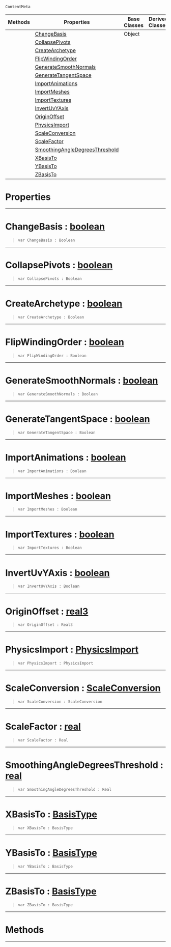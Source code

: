  `ContentMeta`

|Methods|Properties|Base Classes|Derived Classes|
|---|---|---|---|
| |[ ChangeBasis](https://github.com/ZilchEngine/ZilchDocs/blob/master/code_reference/class_reference/geometryoptions.markdown#changebasis-zero-engine)|Object| |
| |[ CollapsePivots](https://github.com/ZilchEngine/ZilchDocs/blob/master/code_reference/class_reference/geometryoptions.markdown#collapsepivots-zero-engi)| | |
| |[ CreateArchetype](https://github.com/ZilchEngine/ZilchDocs/blob/master/code_reference/class_reference/geometryoptions.markdown#createarchetype-zero-eng)| | |
| |[ FlipWindingOrder](https://github.com/ZilchEngine/ZilchDocs/blob/master/code_reference/class_reference/geometryoptions.markdown#flipwindingorder-zero-en)| | |
| |[ GenerateSmoothNormals](https://github.com/ZilchEngine/ZilchDocs/blob/master/code_reference/class_reference/geometryoptions.markdown#generatesmoothnormals-ze)| | |
| |[ GenerateTangentSpace](https://github.com/ZilchEngine/ZilchDocs/blob/master/code_reference/class_reference/geometryoptions.markdown#generatetangentspace-zer)| | |
| |[ ImportAnimations](https://github.com/ZilchEngine/ZilchDocs/blob/master/code_reference/class_reference/geometryoptions.markdown#importanimations-zero-en)| | |
| |[ ImportMeshes](https://github.com/ZilchEngine/ZilchDocs/blob/master/code_reference/class_reference/geometryoptions.markdown#importmeshes-zero-engine)| | |
| |[ ImportTextures](https://github.com/ZilchEngine/ZilchDocs/blob/master/code_reference/class_reference/geometryoptions.markdown#importtextures-zero-engi)| | |
| |[ InvertUvYAxis](https://github.com/ZilchEngine/ZilchDocs/blob/master/code_reference/class_reference/geometryoptions.markdown#invertuvyaxis-zero-engin)| | |
| |[ OriginOffset](https://github.com/ZilchEngine/ZilchDocs/blob/master/code_reference/class_reference/geometryoptions.markdown#originoffset-zero-engine)| | |
| |[ PhysicsImport](https://github.com/ZilchEngine/ZilchDocs/blob/master/code_reference/class_reference/geometryoptions.markdown#physicsimport-zero-engin)| | |
| |[ ScaleConversion](https://github.com/ZilchEngine/ZilchDocs/blob/master/code_reference/class_reference/geometryoptions.markdown#scaleconversion-zero-eng)| | |
| |[ ScaleFactor](https://github.com/ZilchEngine/ZilchDocs/blob/master/code_reference/class_reference/geometryoptions.markdown#scalefactor-zero-engine)| | |
| |[ SmoothingAngleDegreesThreshold](https://github.com/ZilchEngine/ZilchDocs/blob/master/code_reference/class_reference/geometryoptions.markdown#smoothingangledegreesthr)| | |
| |[ XBasisTo](https://github.com/ZilchEngine/ZilchDocs/blob/master/code_reference/class_reference/geometryoptions.markdown#xbasisto-zero-engine-doc)| | |
| |[ YBasisTo](https://github.com/ZilchEngine/ZilchDocs/blob/master/code_reference/class_reference/geometryoptions.markdown#ybasisto-zero-engine-doc)| | |
| |[ ZBasisTo](https://github.com/ZilchEngine/ZilchDocs/blob/master/code_reference/class_reference/geometryoptions.markdown#zbasisto-zero-engine-doc)| | |


 #  Properties


---  
 #  ChangeBasis : [boolean](https://github.com/ZilchEngine/ZilchDocs/blob/master/code_reference/nada_base_types/boolean.markdown)

> 
> ``` lang=cpp, name=Nada
> var ChangeBasis : Boolean


---  
 #  CollapsePivots : [boolean](https://github.com/ZilchEngine/ZilchDocs/blob/master/code_reference/nada_base_types/boolean.markdown)

> 
> ``` lang=cpp, name=Nada
> var CollapsePivots : Boolean


---  
 #  CreateArchetype : [boolean](https://github.com/ZilchEngine/ZilchDocs/blob/master/code_reference/nada_base_types/boolean.markdown)

> 
> ``` lang=cpp, name=Nada
> var CreateArchetype : Boolean


---  
 #  FlipWindingOrder : [boolean](https://github.com/ZilchEngine/ZilchDocs/blob/master/code_reference/nada_base_types/boolean.markdown)

> 
> ``` lang=cpp, name=Nada
> var FlipWindingOrder : Boolean


---  
 #  GenerateSmoothNormals : [boolean](https://github.com/ZilchEngine/ZilchDocs/blob/master/code_reference/nada_base_types/boolean.markdown)

> 
> ``` lang=cpp, name=Nada
> var GenerateSmoothNormals : Boolean


---  
 #  GenerateTangentSpace : [boolean](https://github.com/ZilchEngine/ZilchDocs/blob/master/code_reference/nada_base_types/boolean.markdown)

> 
> ``` lang=cpp, name=Nada
> var GenerateTangentSpace : Boolean


---  
 #  ImportAnimations : [boolean](https://github.com/ZilchEngine/ZilchDocs/blob/master/code_reference/nada_base_types/boolean.markdown)

> 
> ``` lang=cpp, name=Nada
> var ImportAnimations : Boolean


---  
 #  ImportMeshes : [boolean](https://github.com/ZilchEngine/ZilchDocs/blob/master/code_reference/nada_base_types/boolean.markdown)

> 
> ``` lang=cpp, name=Nada
> var ImportMeshes : Boolean


---  
 #  ImportTextures : [boolean](https://github.com/ZilchEngine/ZilchDocs/blob/master/code_reference/nada_base_types/boolean.markdown)

> 
> ``` lang=cpp, name=Nada
> var ImportTextures : Boolean


---  
 #  InvertUvYAxis : [boolean](https://github.com/ZilchEngine/ZilchDocs/blob/master/code_reference/nada_base_types/boolean.markdown)

> 
> ``` lang=cpp, name=Nada
> var InvertUvYAxis : Boolean


---  
 #  OriginOffset : [real3](https://github.com/ZilchEngine/ZilchDocs/blob/master/code_reference/nada_base_types/real3.markdown)

> 
> ``` lang=cpp, name=Nada
> var OriginOffset : Real3


---  
 #  PhysicsImport : [PhysicsImport](https://github.com/ZilchEngine/ZilchDocs/blob/master/code_reference/enum_reference.markdown#physicsimport)

> 
> ``` lang=cpp, name=Nada
> var PhysicsImport : PhysicsImport


---  
 #  ScaleConversion : [ScaleConversion](https://github.com/ZilchEngine/ZilchDocs/blob/master/code_reference/enum_reference.markdown#scaleconversion)

> 
> ``` lang=cpp, name=Nada
> var ScaleConversion : ScaleConversion


---  
 #  ScaleFactor : [real](https://github.com/ZilchEngine/ZilchDocs/blob/master/code_reference/nada_base_types/real.markdown)

> 
> ``` lang=cpp, name=Nada
> var ScaleFactor : Real


---  
 #  SmoothingAngleDegreesThreshold : [real](https://github.com/ZilchEngine/ZilchDocs/blob/master/code_reference/nada_base_types/real.markdown)

> 
> ``` lang=cpp, name=Nada
> var SmoothingAngleDegreesThreshold : Real


---  
 #  XBasisTo : [BasisType](https://github.com/ZilchEngine/ZilchDocs/blob/master/code_reference/enum_reference.markdown#basistype)

> 
> ``` lang=cpp, name=Nada
> var XBasisTo : BasisType


---  
 #  YBasisTo : [BasisType](https://github.com/ZilchEngine/ZilchDocs/blob/master/code_reference/enum_reference.markdown#basistype)

> 
> ``` lang=cpp, name=Nada
> var YBasisTo : BasisType


---  
 #  ZBasisTo : [BasisType](https://github.com/ZilchEngine/ZilchDocs/blob/master/code_reference/enum_reference.markdown#basistype)

> 
> ``` lang=cpp, name=Nada
> var ZBasisTo : BasisType


---  
 #  Methods


---  
 

 